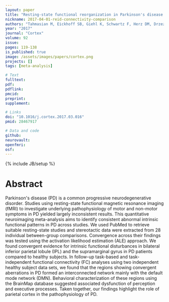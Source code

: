 ```yaml
---
layout: paper
title: "Resting-state functional reorganization in Parkinson's disease: An activation likelihood estimation meta-analysis."
nickname: 2017-04-01-reid-connectivity-comparison
authors: "Tahmasian M, Eickhoff SB, Giehl K, Schwartz F, Herz DM, Drzezga A, van Eimeren T, Laird AR, Fox PT, Khazaie H, Zarei M, Eggers C, Eickhoff CR"
year: "2017"
journal: "Cortex"
volume: 92
issue:
pages: 119-138
is_published: true
image: /assets/images/papers/cortex.png
projects: []
tags: [meta-analysis]

# Text
fulltext:
pdf:
pdflink:
pmcid:
preprint:
supplement:

# Links
doi: "10.1016/j.cortex.2017.03.016"
pmid: 28467917

# Data and code
github:
neurovault:
openfmri:
osf:
---
```

{% include JB/setup %}

# Abstract

Parkinson's disease (PD) is a common progressive neurodegenerative disorder. Studies using resting-state functional magnetic resonance imaging (fMRI) to investigate underlying pathophysiology of motor and non-motor symptoms in PD yielded largely inconsistent results. This quantitative neuroimaging meta-analysis aims to identify consistent abnormal intrinsic functional patterns in PD across studies. We used PubMed to retrieve suitable resting-state studies and stereotactic data were extracted from 28 individual between-group comparisons. Convergence across their findings was tested using the activation likelihood estimation (ALE) approach. We found convergent evidence for intrinsic functional disturbances in bilateral inferior parietal lobule (IPL) and the supramarginal gyrus in PD patients compared to healthy subjects. In follow-up task-based and task-independent functional connectivity (FC) analyses using two independent healthy subject data sets, we found that the regions showing convergent aberrations in PD formed an interconnected network mainly with the default mode network (DMN). Behavioral characterization of these regions using the BrainMap database suggested associated dysfunction of perception and executive processes. Taken together, our findings highlight the role of parietal cortex in the pathophysiology of PD.

